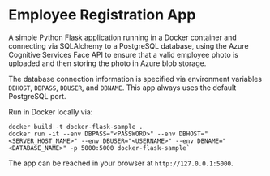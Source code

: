 # Employee Registration App

A simple Python Flask application running in a Docker container and connecting via SQLAlchemy to a PostgreSQL database, using the Azure Cognitive Services Face API to ensure that a valid employee photo is uploaded and then storing the photo in Azure blob storage.

The database connection information is specified via environment variables `DBHOST`, `DBPASS`, `DBUSER`, and `DBNAME`. This app always uses the default PostgreSQL port.

Run in Docker locally via:

```
docker build -t docker-flask-sample .
docker run -it --env DBPASS="<PASSWORD>" --env DBHOST="<SERVER_HOST_NAME>" --env DBUSER="<USERNAME>" --env DBNAME="<DATABASE_NAME>" -p 5000:5000 docker-flask-sample`
```
The app can be reached in your browser at `http://127.0.0.1:5000`.

